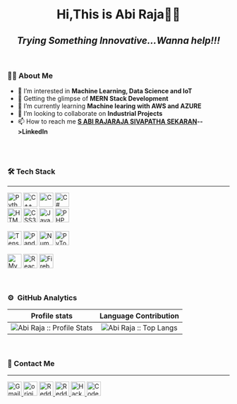 <h1 align="center">Hi,This is Abi Raja🤗‍♂️</h1>

<h2 align='center'>
  <i>Trying Something Innovative...Wanna help!!!</i>
</h2>
<br>

### 🧑‍💻 About Me

- 👋 I’m interested in **Machine Learning, Data Science and IoT**
- 👀 Getting the glimpse of **MERN Stack Development**
- 🌱 I’m currently learning **Machine learing with AWS and AZURE** 
- 💞️ I’m looking to collaborate on **Industrial Projects**
- 📫 How to reach me **<a id="profile-url" href="www.linkedin.com/in/abirajarajasivapathasekaran63a2921b7">S ABI RAJARAJA SIVAPATHA SEKARAN</a>-->LinkedIn**

<!---
AbiRaja-tech/AbiRaja-tech is a ✨ special ✨ repository because its `README.md` (this file) appears on your GitHub profile.
You can click the Preview link to take a look at your changes.
--->

<br>

<br>

### 🛠  Tech Stack

  ---
<p>
  <img alt="Python" height="32" src="https://img.shields.io/badge/Python-3776AB?style=for-the-badge&logo=python&logoColor=white"/>
  <img alt="C++" height="32" src="https://img.shields.io/badge/C%2B%2B-00599C?style=for-the-badge&logo=c%2B%2B&logoColor=white"/>
   <img alt="C" height="32" src="https://img.shields.io/badge/c-%2300599C.svg?&style=for-the-badge&logo=c&logoColor=white"/>
   <img alt="C#" height="32" src="https://img.shields.io/badge/C%23-239120?style=for-the-badge&logo=c-sharp&logoColor=white"/>

  <br>
  <img alt="HTML5" height="32" src="https://img.shields.io/badge/html5-%23E34F26.svg?&style=for-the-badge&logo=html5&logoColor=white"/>
  <img alt="CSS3" height="32" src="https://img.shields.io/badge/css3-%231572B6.svg?&style=for-the-badge&logo=css3&logoColor=white"/>
  <img alt="JavaScript" height="32" src="https://img.shields.io/badge/javascript-F7DF1E?style=for-the-badge&logo=javascript&logoColor=black"/>
  <img alt="PHP" height="32" src="https://img.shields.io/badge/PHP-777BB4?style=for-the-badge&logo=php&logoColor=white"/>
  <br>

  <br>
     <img alt="Tensorflow" height="32" src="https://img.shields.io/badge/TensorFlow-FF6F00?style=for-the-badge&logo=TensorFlow&logoColor=white"/>
     <img alt="Pandas" height="32" src="https://img.shields.io/badge/Pandas-2C2D72?style=for-the-badge&logo=pandas&logoColor=white"/>
     <img alt="Numpy" height="32" src="https://img.shields.io/badge/Numpy-777BB4?style=for-the-badge&logo=numpy&logoColor=white"/>
     <img alt="PyTorch" height="32" src="https://img.shields.io/badge/PyTorch-EE4C2C?style=for-the-badge&logo=PyTorch&logoColor=white"/>
  <br>
  
  <br>
  <img alt="MySQL" height="32" src="https://img.shields.io/badge/MySQL-00000F?style=for-the-badge&logo=mysql&logoColor=white"/>
  <img alt="React" height="32" src="https://img.shields.io/badge/React-20232A?style=for-the-badge&logo=react&logoColor=61DAFB"/>
  <img alt="Firebase" height="32" src="https://img.shields.io/badge/firebase-ffca28?style=for-the-badge&logo=firebase&logoColor=black"/>
  <br>

</p>
<!--<code><img height="40" width="40" src="https://raw.githubusercontent.com/github/explore/80688e429a7d4ef2fca1e82350fe8e3517d3494d/topics/python/python.png"></code>&nbsp;
<code><img height="40" width="40" src="https://www.naveedashfaq.me/img/c++.png"></code>&nbsp;
<code><img height="40" width="40" src="https://cdn.iconscout.com/icon/free/png-512/c-programming-569564.png"></code>&nbsp;
<code><img height="40" width="40" src="https://github.com/devicons/devicon/blob/master/icons/java/java-original.svg"></code>&nbsp;
<code><img height="40" width="40" src="https://www.flaticon.com/svg/static/icons/svg/1216/1216733.svg"></code>&nbsp;
<code><img height="40" width="40" src="https://cdn.iconscout.com/icon/free/png-256/css-131-722685.png"></code>&nbsp;
<code><img height="40" width="40" src="https://raw.githubusercontent.com/github/explore/80688e429a7d4ef2fca1e82350fe8e3517d3494d/topics/javascript/javascript.png"></code>&nbsp;
<code><img height="40" width="40" src="https://raw.githubusercontent.com/github/explore/80688e429a7d4ef2fca1e82350fe8e3517d3494d/topics/typescript/typescript.png"></code>&nbsp;
<code><img height="40" width="40" src="https://github.com/devicons/devicon/blob/master/icons/react/react-original.svg"></code>&nbsp;
<code><img height="40" width="40" src="https://github.com/devicons/devicon/blob/master/icons/redux/redux-original.svg"></code>&nbsp;
<code><img height="40" width="40" src="https://github.com/devicons/devicon/blob/master/icons/babel/babel-original.svg"></code>&nbsp;
<code><img height="40" width="40" src="https://github.com/devicons/devicon/blob/master/icons/nodejs/nodejs-original.svg"></code>&nbsp;
<code><img height="40" width="40" src="https://github.com/originalsidd/profile/blob/main/expressjs-iconsvg%20(7).svg"></code>&nbsp;
<code><img height="40" width="40" src="https://github.com/bookshelf/assets/blob/master/knex/knex-icon.svg"></code>&nbsp;
<code><img height="40" width="40" src="https://github.com/devicons/devicon/blob/master/icons/django/django-original.svg"></code>&nbsp;
<code><img height="40" width="40" src="https://github.com/devicons/devicon/blob/master/icons/postgresql/postgresql-original.svg"></code>&nbsp;
<code><img height="40" width="40" src="https://github.com/devicons/devicon/blob/master/icons/mysql/mysql-original.svg"></code>&nbsp;
<code><img height="40" width="40" src="https://github.com/devicons/devicon/blob/master/icons/heroku/heroku-original.svg"></code>&nbsp;
<code><img height="40" width="40" src="https://github.com/devicons/devicon/blob/master/icons/amazonwebservices/amazonwebservices-original.svg"></code>&nbsp;
<code><img height="40" width="40" src="https://raw.githubusercontent.com/github/explore/80688e429a7d4ef2fca1e82350fe8e3517d3494d/topics/bootstrap/bootstrap.png"></code>&nbsp;
<code><img height="40" width="40" src="https://upload.wikimedia.org/wikipedia/commons/thumb/3/3f/Git_icon.svg/1024px-Git_icon.svg.png"></code>&nbsp;
<code><img height="40" width="40" src="https://github.com/devicons/devicon/blob/master/icons/npm/npm-original-wordmark.svg"></code>&nbsp;-->

<br>

### ⚙️ &nbsp;GitHub Analytics
 Profile stats              |  Language Contribution
:-------------------------:|:-------------------------:
![Abi Raja :: Profile Stats](https://github-readme-stats.vercel.app/api?username=AbiRaja-tech&show_icons=true&hide_border=true&theme=dark&count_private=true) | ![Abi Raja :: Top Langs](https://github-readme-stats.vercel.app/api/top-langs/?username=AbiRaja-tech&layout=compact&theme=react&hide_border=true)

<!-- ![Abi Raja's Contribution Stats](https://github-contribution-stats.vercel.app/api/?username=saisukesh04) -->

<br>

### 💬 Contact Me

  ---
  
<p align="left">
  <a href="mailto: arrssekaran@gmail.com"><img height="32" alt="Gmail" src="https://img.shields.io/badge/Gmail-D14836?style=for-the-badge&logo=gmail&logoColor=white" />
  </a>
  <a href="www.linkedin.com/in/abirajarajasivapathasekaran63a2921b7"><img height="32" src="https://img.shields.io/badge/LinkedIn-0077B5?style=for-the-badge&logo=linkedin&logoColor=white" alt="originalsidd"></a>
  <a href="https://dev.to/originalsidd"><img height="32" alt="Reddit" src="https://img.shields.io/badge/dev.to-0A0A0A?style=for-the-badge&logo=devdotto&logoColor=white" />
  </a>
  <a href="https://www.reddit.com/user/originalsidd"><img height="32" alt="Reddit" src="https://img.shields.io/badge/Reddit-FF4500?style=for-the-badge&logo=reddit&logoColor=white" />
  </a>
  <a href="https://www.hackerrank.com/originalsidd"><img height="32" alt="HackerRank" src="https://img.shields.io/badge/-Hackerrank-2EC866?style=for-the-badge&logo=HackerRank&logoColor=white"/>
  </a>
  <a href="https://www.codechef.com/users/originalsidd"><img height="32" alt="CodeChef" src="https://img.shields.io/badge/-CodeChef-5B4638?style=for-the-badge&logo=CodeChef&logoColor=white"/>
  </a>
  
</p>

